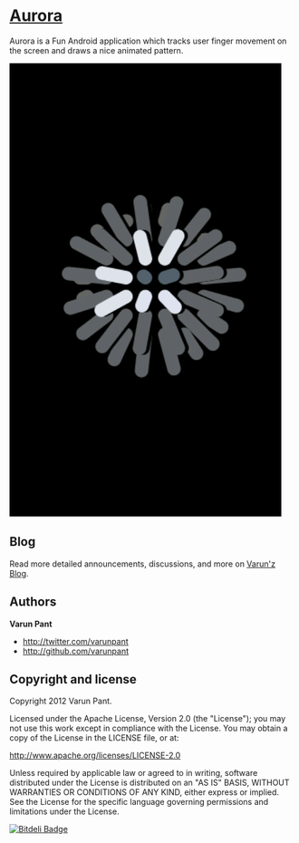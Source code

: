 [Aurora](https://github.com/varunpant/Aurora)
=================
Aurora is a Fun Android application which tracks user finger movement on the screen and draws a nice animated pattern.

![Screen Shot](https://github.com/varunpant/Aurora/blob/master/aurora.png?raw=true "Screen Shot")

Blog
----

Read more detailed announcements, discussions, and more on [Varun'z Blog](http://varunpant.com).


Authors
-------

**Varun Pant**

+ http://twitter.com/varunpant
+ http://github.com/varunpant


Copyright and license
---------------------

Copyright 2012 Varun Pant.

Licensed under the Apache License, Version 2.0 (the "License");
you may not use this work except in compliance with the License.
You may obtain a copy of the License in the LICENSE file, or at:

   http://www.apache.org/licenses/LICENSE-2.0

Unless required by applicable law or agreed to in writing, software
distributed under the License is distributed on an "AS IS" BASIS,
WITHOUT WARRANTIES OR CONDITIONS OF ANY KIND, either express or implied.
See the License for the specific language governing permissions and
limitations under the License.


[![Bitdeli Badge](https://d2weczhvl823v0.cloudfront.net/varunpant/aurora/trend.png)](https://bitdeli.com/free "Bitdeli Badge")

